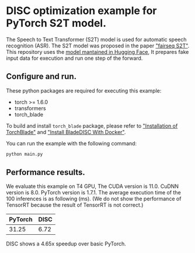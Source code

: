 # DISC optimization example for PyTorch S2T model.

The Speech to Text Transformer (S2T) model is used for automatic speech
recognition (ASR). The S2T model was proposed in the paper
["fairseq S2T"](https://arxiv.org/abs/2010.05171). This repository uses the
[model mantained in Hugging Face](https://huggingface.co/facebook/s2t-small-librispeech-asr),
It prepares fake input data for execution and run one step of the forward.


## Configure and run.

These python packages are required for executing this example:

- torch >= 1.6.0
- transformers
- torch_blade

To build and install `torch_blade` package, please refer to
["Installation of TorchBlade"](../build_from_source.md) and
["Install BladeDISC With Docker"](../install_with_docker.md).

You can run the example with the following command:

```bash
python main.py
```


## Performance results.

We evaluate this example on T4 GPU, The CUDA version is 11.0. CuDNN version is
8.0. PyTorch version is 1.7.1. The average execution time of the 100 inferences
is as following (ms). (We do not show the performance of TensorRT because the
result of TensorRT is not correct.)

| PyTorch | DISC |
|---------|------|
|  31.25  | 6.72 |

DISC shows a 4.65x speedup over basic PyTorch.
